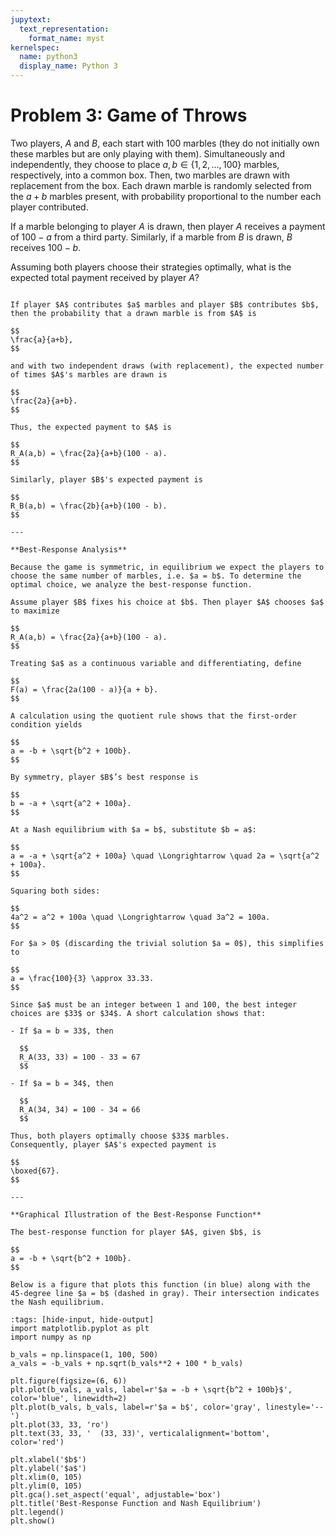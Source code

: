 ```yaml
---
jupytext:
  text_representation:
    format_name: myst
kernelspec:
  name: python3
  display_name: Python 3
---
```


# Problem 3: Game of Throws

Two players, $A$ and $B$, each start with 100 marbles (they do not initially own these marbles but are only playing with them). Simultaneously and independently, they choose to place $a, b \in \{1, 2, \ldots, 100\}$ marbles, respectively, into a common box. Then, two marbles are drawn with replacement from the box. Each drawn marble is randomly selected from the $a + b$ marbles present, with probability proportional to the number each player contributed.

If a marble belonging to player $A$ is drawn, then player $A$ receives a payment of $100 - a$ from a third party. Similarly, if a marble from $B$ is drawn, $B$ receives $100 - b$.

Assuming both players choose their strategies optimally, what is the expected total payment received by player $A$?

````{dropdown} Click to show solution

If player $A$ contributes $a$ marbles and player $B$ contributes $b$, then the probability that a drawn marble is from $A$ is 

$$
\frac{a}{a+b},
$$

and with two independent draws (with replacement), the expected number of times $A$'s marbles are drawn is 

$$
\frac{2a}{a+b}.
$$

Thus, the expected payment to $A$ is

$$
R_A(a,b) = \frac{2a}{a+b}(100 - a).
$$

Similarly, player $B$'s expected payment is

$$
R_B(a,b) = \frac{2b}{a+b}(100 - b).
$$

---

**Best-Response Analysis**

Because the game is symmetric, in equilibrium we expect the players to choose the same number of marbles, i.e. $a = b$. To determine the optimal choice, we analyze the best-response function.

Assume player $B$ fixes his choice at $b$. Then player $A$ chooses $a$ to maximize

$$
R_A(a,b) = \frac{2a}{a+b}(100 - a).
$$

Treating $a$ as a continuous variable and differentiating, define

$$
F(a) = \frac{2a(100 - a)}{a + b}.
$$

A calculation using the quotient rule shows that the first-order condition yields

$$
a = -b + \sqrt{b^2 + 100b}.
$$

By symmetry, player $B$’s best response is

$$
b = -a + \sqrt{a^2 + 100a}.
$$

At a Nash equilibrium with $a = b$, substitute $b = a$:

$$
a = -a + \sqrt{a^2 + 100a} \quad \Longrightarrow \quad 2a = \sqrt{a^2 + 100a}.
$$

Squaring both sides:

$$
4a^2 = a^2 + 100a \quad \Longrightarrow \quad 3a^2 = 100a.
$$

For $a > 0$ (discarding the trivial solution $a = 0$), this simplifies to

$$
a = \frac{100}{3} \approx 33.33.
$$

Since $a$ must be an integer between 1 and 100, the best integer choices are $33$ or $34$. A short calculation shows that:

- If $a = b = 33$, then  

  $$
  R_A(33, 33) = 100 - 33 = 67
  $$

- If $a = b = 34$, then  

  $$
  R_A(34, 34) = 100 - 34 = 66
  $$

Thus, both players optimally choose $33$ marbles.  
Consequently, player $A$'s expected payment is

$$
\boxed{67}.
$$

---

**Graphical Illustration of the Best-Response Function**

The best-response function for player $A$, given $b$, is

$$
a = -b + \sqrt{b^2 + 100b}.
$$

Below is a figure that plots this function (in blue) along with the 45-degree line $a = b$ (dashed in gray). Their intersection indicates the Nash equilibrium.

````

```{code-cell} python
:tags: [hide-input, hide-output]
import matplotlib.pyplot as plt
import numpy as np

b_vals = np.linspace(1, 100, 500)
a_vals = -b_vals + np.sqrt(b_vals**2 + 100 * b_vals)

plt.figure(figsize=(6, 6))
plt.plot(b_vals, a_vals, label=r'$a = -b + \sqrt{b^2 + 100b}$', color='blue', linewidth=2)
plt.plot(b_vals, b_vals, label=r'$a = b$', color='gray', linestyle='--')
plt.plot(33, 33, 'ro')
plt.text(33, 33, '  (33, 33)', verticalalignment='bottom', color='red')

plt.xlabel('$b$')
plt.ylabel('$a$')
plt.xlim(0, 105)
plt.ylim(0, 105)
plt.gca().set_aspect('equal', adjustable='box')
plt.title('Best-Response Function and Nash Equilibrium')
plt.legend()
plt.show()
```
